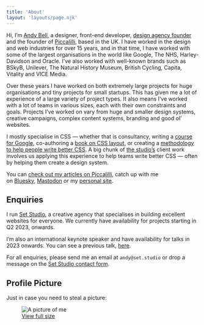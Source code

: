 ```yaml
---
title: 'About'
layout: 'layouts/page.njk'
---
```

Hi, I’m [Andy Bell](https://andy-bell.co.uk/), a designer, front-end developer, [design agency founder](https://set.studio/) and the founder of [Piccalilli](https://piccalil.li/), based in the UK. I have worked in the design and web industries for over 15 years, and in that time, I have worked with some of the largest organisations in the world like Google, The NHS, Harley-Davidson and Oracle. I’ve also worked with well-known brands such as BSkyB, Unilever, The Natural History Museum, British Cycling, Capita, Vitality and VICE Media.

Over these years I have worked on both extremely large projects for huge organisations and tiny projects for small startups. This has given me a lot of experience of a large variety of project types. It also means I’ve worked with a lot of teams in various sizes, each with their own constraints and goals. Projects I’ve worked on vary from huge and smaller design systems, creative campaigns, complex content systems, branding and good ol’ websites.

I mostly specialise in CSS — whether that is consultancy, writing a [course for Google](https://web.dev/learn/css/), co-authoring a [book on CSS layout](https://every-layout.dev/), or creating a [methodology to help people write better CSS](https://cube.fyi/). A big chunk of [the studio’s](https://set.studio/) client work involves us applying this experience to help teams write better CSS — often by helping them create a design system.

You can [check out my articles on Piccalilli](https://piccalil.li/author/andy-bell/), catch up with me on [Bluesky](https://bsky.app/profile/bell.bz), [Mastodon](https://bell.bz/@andy) or my [personal site](https://andy-bell.co.uk/).

## Enquiries

I run [Set Studio](https://set.studio), a creative agency that specialises in building excellent websites for everyone. We currently have availability for projects starting in Q2 2023, onwards.

I’m also an international keynote speaker and have availability for talks in 2023 onwards. You can see a previous talk, [here](https://www.youtube.com/watch?v=5uhIiI9Ld5M).

For all enquiries, please send me an email at `andy@set.studio` or drop a message on the [Set Studio contact form](https://set.studio/contact).

## Profile Picture

Just in case you need to steal a picture:

<figure>
  <img src="https://andy-bell.imgix.net/2023/02/andy-profile-239x300.webp" alt="A picture of me" />
  <figcaption class="wp-element-caption"><a href="https://andy-bell.imgix.net/2023/02/2021-scaled.jpg">View full size</a></figcaption>
</figure>
